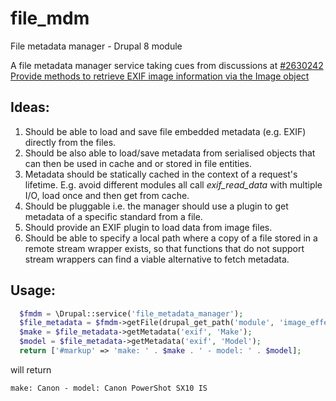 # file_mdm
File metadata manager - Drupal 8 module

A file metadata manager service taking cues from discussions at [#2630242 Provide methods to retrieve EXIF image information via the Image object](https://www.drupal.org/node/2630242)

## Ideas:

1. Should be able to load and save file embedded metadata (e.g. EXIF) directly from the files.
2. Should be also able to load/save metadata from serialised objects that can then be used in cache and or stored in file entities.
3. Metadata should be statically cached in the context of a request's lifetime. E.g. avoid different modules all call _exif_read_data_ with multiple I/O, load once and then get from cache.
4. Should be pluggable i.e. the manager should use a plugin to get metadata of a specific standard from a file.
5. Should provide an EXIF plugin to load data from image files.
6. Should be able to specify a local path where a copy of a file stored in a remote stream wrapper exists, so that functions that do not support stream wrappers can find a viable alternative to fetch metadata.

## Usage:

```php
  $fmdm = \Drupal::service('file_metadata_manager');
  $file_metadata = $fmdm->getFile(drupal_get_path('module', 'image_effects') . '/tests/images/portrait-painting.jpg');
  $make = $file_metadata->getMetadata('exif', 'Make');
  $model = $file_metadata->getMetadata('exif', 'Model');
  return ['#markup' => 'make: ' . $make . ' - model: ' . $model];
```

will return
```
make: Canon - model: Canon PowerShot SX10 IS
```
